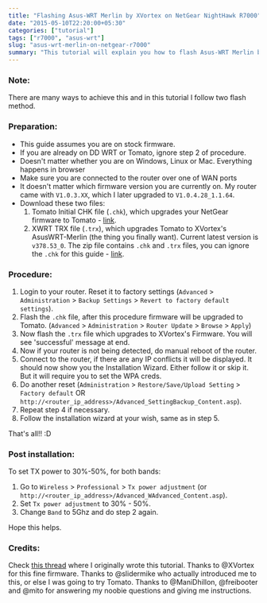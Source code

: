 ```yaml
---
title: "Flashing Asus-WRT Merlin by XVortex on NetGear NightHawk R7000"
date: "2015-05-10T22:20:00+05:30"
categories: ["tutorial"]
tags: ["r7000", "asus-wrt"]
slug: "asus-wrt-merlin-on-netgear-r7000"
summary: "This tutorial will explain you how to flash Asus-WRT Merlin by XVortex on NetGear NightHawk R7000."
---
```


### Note:
There are many ways to achieve this and in this tutorial I follow two flash method. 

### Preparation:

- This guide assumes you are on stock firmware.
- If you are already on DD WRT or Tomato, ignore step 2 of procedure.
- Doesn't matter whether you are on Windows, Linux or Mac. Everything happens in browser
- Make sure you are connected to the router over one of WAN ports
- It doesn't matter which firmware version you are currently on. My router came with `V1.0.3.XX`, which I later upgraded to `V1.0.4.28_1.1.64`.
- Download these two files:
    1. Tomato Initial CHK file (`.chk`), which upgrades your NetGear firmware to Tomato - [link](http://tomato.groov.pl/download/K26ARM/Netgear%20R-series%20initial%20files/tomato-R7000-initial.chk).
    2. XWRT TRX file (`.trx`), which upgrades Tomato to XVortex's AsusWRT-Merlin (the thing you finally want). Current latest version is `v378.53_0`. The zip file contains `.chk` and `.trx` files, you can ignore the `.chk` for this guide - [link](http://mega.co.nz/#!lllgHBpT!oFGLRxwtkXgeijqgvDYRwbKh48gG9yGJLhsQefvJEGI).

### Procedure:

1. Login to your router. Reset it to factory settings (`Advanced` > `Administration` > `Backup Settings` > `Revert to factory default settings`).
2. Flash the `.chk` file, after this procedure firmware will be upgraded to Tomato. (`Advanced` > `Administration` > `Router Update` > `Browse` > `Apply`)
3. Now flash the `.trx` file which upgrades to XVortex's Firmware. You will see 'successful' message at end.
4. Now if your router is not being detected, do manual reboot of the router.
5. Connect to the router, if there are any IP conflicts it will be displayed. It should now show you the Installation Wizard. Either follow it or skip it. But it will require you to set the WPA creds.
6. Do another reset (`Administration` > `Restore/Save/Upload Setting` > `Factory default` OR `http://<router_ip_address>/Advanced_SettingBackup_Content.asp`).
7. Repeat step 4 if necessary.
8. Follow the installation wizard at your wish, same as in step 5.

That's all!! :D

### Post installation:

To set TX power to 30%-50%, for both bands:

1. Go to `Wireless` > `Professional` > `Tx power adjustment` (or `http://<router_ip_address>/Advanced_WAdvanced_Content.asp`).
2. Set `Tx power adjustment` to 30% - 50%.
3. Change `Band` to 5Ghz and do step 2 again.

Hope this helps.

### Credits:

Check [this thread](http://www.linksysinfo.org/index.php?threads/asuswrt-merlin-on-netgear-r7000.71108/page-5#post-261251) where I originally wrote this tutorial. Thanks to @XVortex for this fine firmware. Thanks to @slidermike who actually introduced me to this, or else I was going to try Tomato. Thanks to @ManiDhillon, @freibooter and @mito for answering my noobie questions and giving me instructions.